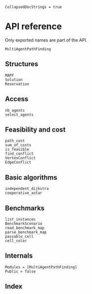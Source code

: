 ```@meta
CollapsedDocStrings = true
```

# API reference

Only exported names are part of the API.

```@docs
MultiAgentPathFinding
```

## Structures

```@docs
MAPF
Solution
Reservation
```

## Access

```@docs
nb_agents
select_agents
```

## Feasibility and cost

```@docs
path_cost
sum_of_costs
is_feasible
find_conflict
VertexConflict
EdgeConflict
```

## Basic algorithms

```@docs
independent_dijkstra
cooperative_astar
```

## Benchmarks

```@docs
list_instances
BenchmarkScenario
read_benchmark_map
parse_benchmark_map
passable_cell
cell_color
```

## Internals

```@autodocs
Modules = [MultiAgentPathFinding]
Public = false
```

## Index

```@index
```
